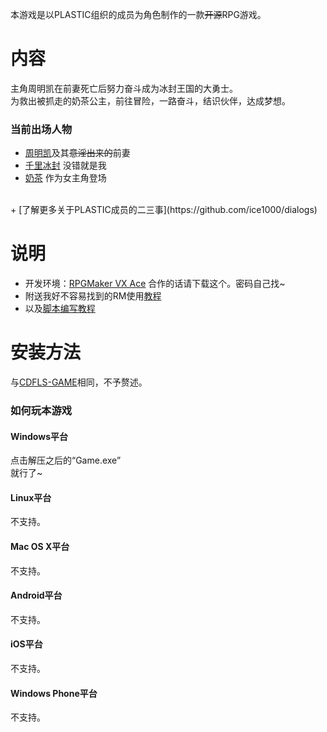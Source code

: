 ﻿本游戏是以PLASTIC组织的成员为角色制作的一款~~开源~~RPG游戏。

# 内容
主角周明凯在前妻死亡后努力奋斗成为冰封王国的大勇士。<br/>
为救出被抓走的奶茶公主，前往冒险，一路奋斗，结识伙伴，达成梦想。<br/>

### 当前出场人物
+ [周明凯](https://github.com/sg-first)及其~~意淫出来的~~前妻
+ [千里冰封](https://github.com/ice1000) 没错就是我
+ [奶茶](https://github.com/Tardis07) 作为女主角登场
<br/>
+ [了解更多关于PLASTIC成员的二三事](https://github.com/ice1000/dialogs)


# 说明
+ 开发环境：[RPGMaker VX Ace](http://pan.baidu.com/s/1kUlSmyz "密码：1plm") 合作的话请下载这个。密码自己找~
+ 附送我好不容易找到的RM使用[教程](https://github.com/ice1000/cdfls-game/blob/master/extra/ins.pdf)
+ 以及[脚本编写教程](http://tieba.baidu.com/p/83145477)

# 安装方法
与[CDFLS-GAME](https://github.com/ice1000/cdfls-game "也是我写的")相同，不予赘述。

### 如何玩本游戏

#### Windows平台

点击解压之后的“Game.exe”<br/>
就行了~

#### Linux平台
不支持。
#### Mac OS X平台
不支持。
#### Android平台
不支持。
#### iOS平台
不支持。
#### Windows Phone平台
不支持。
